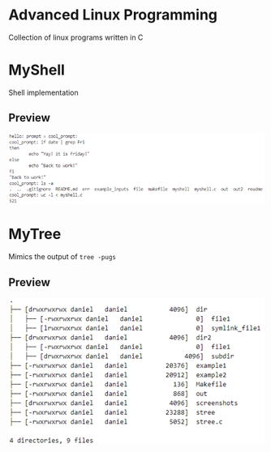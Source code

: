 # Advanced Linux Programming
Collection of linux programs written in C

# MyShell
Shell implementation
## Preview
![myshell](MyShell/screenshot.png)

# MyTree
Mimics the output of `tree -pugs`  
## Preview
![mytree](MyTree/screenshots/mine.png)
